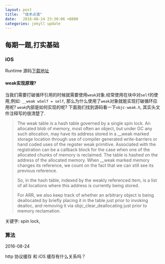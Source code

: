 ```yaml
---
layout: post
title:  "技术点滴"
date:   2016-08-24 23:30:06 +0800
categories: jekyll update
---
```


## 每期一题,打实基础

### iOS
Runtime 源码[下载地址](http://opensource.apple.com//tarballs/objc4/)

#### weak实现原理?
当我们需要打破循环引用的时候就需要使用`weak`对象.经常使用在块中对`self`的使用,例如: `__weak wSelf = self`, 那么为什么使用了`weak`对象就能实现打破循环应用呢? `weak`内部是如何实现的呢? 下面我们找到源码看一下`objc-weak.h`, 其实头文件注释写的很清楚了.

> The weak table is a hash table governed by a single spin lock.
An allocated blob of memory, most often an object, but under GC any such 
allocation, may have its address stored in a __weak marked storage location 
through use of compiler generated write-barriers or hand coded uses of the 
register weak primitive. Associated with the registration can be a callback 
block for the case when one of the allocated chunks of memory is reclaimed. 
The table is hashed on the address of the allocated memory.  When __weak 
marked memory changes its reference, we count on the fact that we can still 
see its previous reference.
>
> So, in the hash table, indexed by the weakly referenced item, is a list of 
all locations where this address is currently being stored.
> 
> For ARR, we also keep track of whether an arbitrary object is being 
deallocated by briefly placing it in the table just prior to invoking 
dealloc, and removing it via objc_clear_deallocating just prior to memory 
reclamation.

关键字: spin lock, 



### 算法



2016-08-24


 http 协议缓存  和  iOS  缓存有什么关系吗？

